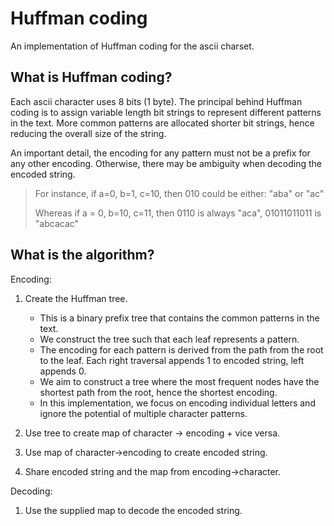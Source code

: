 # Huffman coding

An implementation of Huffman coding for the ascii charset.

## What is Huffman coding?

Each ascii character uses 8 bits (1 byte). The principal behind Huffman coding is to assign variable length bit strings to represent different patterns in the text. More common patterns are allocated shorter bit strings, hence reducing the overall size of the string. 

An important detail, the encoding for any pattern must not be a prefix for any other encoding. Otherwise, there may be ambiguity when decoding the encoded string.

>For instance, if a=0, b=1, c=10, then 010 could be either: "aba" or "ac"
>
>Whereas if a = 0, b=10, c=11, then 0110 is always "aca", 01011011011 is "abcacac" 

## What is the algorithm?

Encoding:

1) Create the Huffman tree.
	- This is a binary prefix tree that contains the common patterns in the text.
	- We construct the tree such that each leaf represents a pattern.
	- The encoding for each pattern is derived from the path from the root to the leaf. Each right traversal appends 1 to encoded string, left appends 0.
	- We aim to construct a tree where the most frequent nodes have the shortest path from the root, hence the shortest encoding.
	- In this implementation, we focus on encoding individual letters and ignore the potential of multiple character patterns.

2) Use tree to create map of character -> encoding + vice versa.

3) Use map of character->encoding to create encoded string.

4) Share encoded string and the map from encoding->character.

Decoding:

1) Use the supplied map to decode the encoded string.

